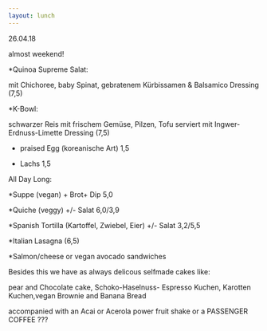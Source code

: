 ```yaml
---
layout: lunch
---
```


26.04.18

almost weekend!

\*Quinoa Supreme Salat:

mit Chichoree, baby Spinat, gebratenem K&uuml;rbissamen & Balsamico Dressing (7,5)

\*K-Bowl:

schwarzer Reis mit frischem Gem&uuml;se, Pilzen, Tofu serviert mit Ingwer-Erdnuss-Limette Dressing (7,5)

* praised Egg (koreanische Art) 1,5

* Lachs 1,5

All Day Long:

\*Suppe (vegan) + Brot+ Dip 5,0

\*Quiche (veggy) +/- Salat 6,0/3,9

\*Spanish Tortilla (Kartoffel, Zwiebel, Eier) +/- Salat 3,2/5,5

\*Italian Lasagna (6,5)

\*Salmon/cheese or vegan avocado sandwiches

Besides this we have as always delicous selfmade cakes like:

pear and Chocolate cake, Schoko-Haselnuss- Espresso Kuchen, Karotten Kuchen,vegan Brownie and Banana Bread

accompanied with an Acai or Acerola power fruit shake or a PASSENGER COFFEE ???